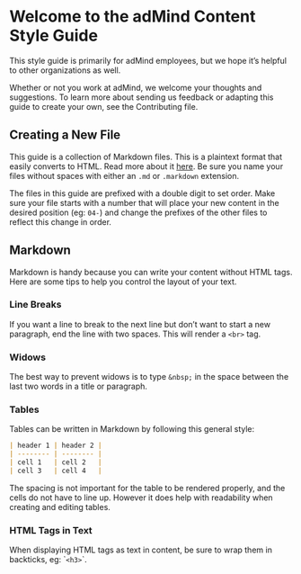 # Welcome to the adMind Content Style Guide

This style guide is primarily for adMind employees, but we hope it’s helpful to other organizations as well.

Whether or not you work at adMind, we welcome your thoughts and suggestions. To learn more about sending us feedback or adapting this guide to create your own, see the Contributing file.

## Creating a New File

This guide is a collection of Markdown files. This is a plaintext format that easily converts to HTML. Read more about it [here](http://daringfireball.net/projects/markdown/). Be sure you name your files without spaces with either an `.md` or `.markdown` extension.

The files in this guide are prefixed with a double digit to set order. Make sure your file starts with a number that will place your new content in the desired position (eg: `04-`) and change the prefixes of the other files to reflect this change in order.

## Markdown

Markdown is handy because you can write your content without HTML tags. Here are some tips to help you control the layout of your text.

### Line Breaks

If you want a line to break to the next line but don’t want to start a new paragraph, end the line with two spaces. This will render a `<br>` tag.

### Widows

The best way to prevent widows is to type `&nbsp;` in the space between the last two words in a title or paragraph.

### Tables

Tables can be written in Markdown by following this general style:

```markdown
| header 1 | header 2 |
| -------- | -------- |
| cell 1   | cell 2   |
| cell 3   | cell 4   |
```

The spacing is not important for the table to be rendered properly, and the cells do not have to line up. However it does help with readability when creating and editing tables.

### HTML Tags in Text

When displaying HTML tags as text in content, be sure to wrap them in backticks, eg: \``<h3>`\`.
